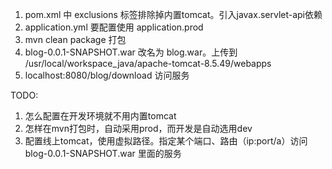 1. pom.xml 中 exclusions 标签排除掉内置tomcat。引入javax.servlet-api依赖
2. application.yml 要配置使用 application.prod
3. mvn clean package 打包
4. blog-0.0.1-SNAPSHOT.war 改名为 blog.war。上传到 /usr/local/workspace_java/apache-tomcat-8.5.49/webapps
5. localhost:8080/blog/download 访问服务

TODO:
1. 怎么配置在开发环境就不用内置tomcat
2. 怎样在mvn打包时，自动采用prod，而开发是自动选用dev
3. 配置线上tomcat，使用虚拟路径。指定某个端口、路由（ip:port/a）访问 blog-0.0.1-SNAPSHOT.war 里面的服务